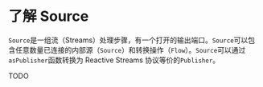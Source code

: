 # 了解 Source

`Source`是一组流（Streams）处理步骤，有一个打开的输出端口。`Source`可以包含任意数量已连接的内部源（`Source`）和转换操作（`Flow`）。`Source`可以通过`asPublisher`函数转换为 Reactive Streams 协议等价的`Publisher`。

TODO
